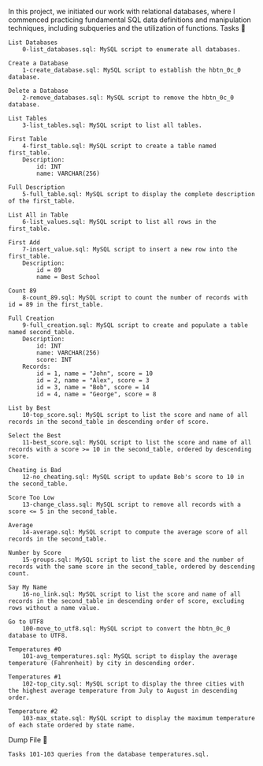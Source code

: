 In this project, we initiated our work with relational databases, where I commenced practicing fundamental SQL data definitions and manipulation techniques, including subqueries and the utilization of functions.
Tasks 📄

    List Databases
        0-list_databases.sql: MySQL script to enumerate all databases.

    Create a Database
        1-create_database.sql: MySQL script to establish the hbtn_0c_0 database.

    Delete a Database
        2-remove_databases.sql: MySQL script to remove the hbtn_0c_0 database.

    List Tables
        3-list_tables.sql: MySQL script to list all tables.

    First Table
        4-first_table.sql: MySQL script to create a table named first_table.
        Description:
            id: INT
            name: VARCHAR(256)

    Full Description
        5-full_table.sql: MySQL script to display the complete description of the first_table.

    List All in Table
        6-list_values.sql: MySQL script to list all rows in the first_table.

    First Add
        7-insert_value.sql: MySQL script to insert a new row into the first_table.
        Description:
            id = 89
            name = Best School

    Count 89
        8-count_89.sql: MySQL script to count the number of records with id = 89 in the first_table.

    Full Creation
        9-full_creation.sql: MySQL script to create and populate a table named second_table.
        Description:
            id: INT
            name: VARCHAR(256)
            score: INT
        Records:
            id = 1, name = "John", score = 10
            id = 2, name = "Alex", score = 3
            id = 3, name = "Bob", score = 14
            id = 4, name = "George", score = 8

    List by Best
        10-top_score.sql: MySQL script to list the score and name of all records in the second_table in descending order of score.

    Select the Best
        11-best_score.sql: MySQL script to list the score and name of all records with a score >= 10 in the second_table, ordered by descending score.

    Cheating is Bad
        12-no_cheating.sql: MySQL script to update Bob's score to 10 in the second_table.

    Score Too Low
        13-change_class.sql: MySQL script to remove all records with a score <= 5 in the second_table.

    Average
        14-average.sql: MySQL script to compute the average score of all records in the second_table.

    Number by Score
        15-groups.sql: MySQL script to list the score and the number of records with the same score in the second_table, ordered by descending count.

    Say My Name
        16-no_link.sql: MySQL script to list the score and name of all records in the second_table in descending order of score, excluding rows without a name value.

    Go to UTF8
        100-move_to_utf8.sql: MySQL script to convert the hbtn_0c_0 database to UTF8.

    Temperatures #0
        101-avg_temperatures.sql: MySQL script to display the average temperature (Fahrenheit) by city in descending order.

    Temperatures #1
        102-top_city.sql: MySQL script to display the three cities with the highest average temperature from July to August in descending order.

    Temperature #2
        103-max_state.sql: MySQL script to display the maximum temperature of each state ordered by state name.

Dump File 🐬

    Tasks 101-103 queries from the database temperatures.sql.


